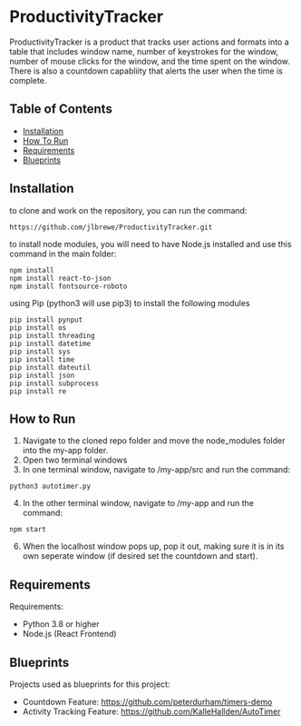 # ProductivityTracker
ProductivityTracker is a product that tracks user actions and formats into a table that includes window name, number of keystrokes for the window, number of mouse clicks for the window, and the time spent on the window. There is also a countdown capabliity that alerts the user when the time is complete.

## Table of Contents
* [Installation](#installation)
* [How To Run](#how-to-run)
* [Requirements](#requirements)
* [Blueprints](#blueprints)

## Installation

to clone and work on the repository, you can run the command:
```
https://github.com/jlbrewe/ProductivityTracker.git
```
to install node modules, you will need to have Node.js installed and use this command in the main folder:
```
npm install
npm install react-to-json
npm install fontsource-roboto
```
using Pip (python3 will use pip3) to install the following modules
```
pip install pynput
pip install os
pip install threading
pip install datetime
pip install sys
pip install time
pip install dateutil
pip install json
pip install subprocess
pip install re
```

## How to Run
1. Navigate to the cloned repo folder and move the node_modules folder into the my-app folder.
2. Open two terminal windows
3. In one terminal window, navigate to /my-app/src and run the command:
```
python3 autotimer.py
```
4. In the other terminal window, navigate to /my-app and run the command:
```
npm start
```
6. When the localhost window pops up, pop it out, making sure it is in its own seperate window (if desired set the countdown and start).


## Requirements
  
  Requirements:
  * Python 3.8 or higher
  * Node.js (React Frontend)

## Blueprints

  Projects used as blueprints for this project:
  * Countdown Feature: https://github.com/peterdurham/timers-demo
  * Activity Tracking Feature: https://github.com/KalleHallden/AutoTimer

